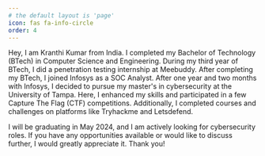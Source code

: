 ```yaml
---
# the default layout is 'page'
icon: fas fa-info-circle
order: 4
---
```

Hey, I am Kranthi Kumar from India. I completed my Bachelor of Technology (BTech) in Computer Science and Engineering. During my third year of BTech, I did a penetration testing internship at Meebuddy. After completing my BTech, I joined Infosys as a SOC Analyst. After one year and two months with Infosys, I decided to pursue my master's in cybersecurity at the University of Tampa. Here, I enhanced my skills and participated in a few Capture The Flag (CTF) competitions. Additionally, I completed courses and challenges on platforms like Tryhackme and Letsdefend.

I will be graduating in May 2024, and I am actively looking for cybersecurity roles. If you have any opportunities available or would like to discuss further, I would greatly appreciate it. Thank you!
